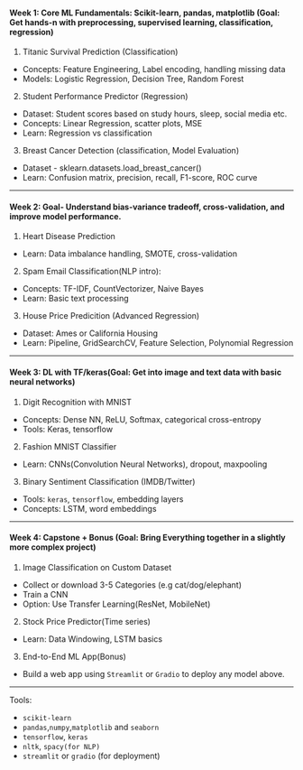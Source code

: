 #### Week 1: Core ML Fundamentals: Scikit-learn, pandas, matplotlib (Goal: Get hands-n with preprocessing, supervised learning, classification, regression)
1. Titanic Survival Prediction (Classification)
- Concepts: Feature Engineering, Label encoding, handling missing data
- Models: Logistic Regression, Decision Tree, Random Forest

2. Student Performance Predictor (Regression)
- Dataset: Student scores based on study hours, sleep, social media etc.
- Concepts: Linear Regression, scatter plots, MSE
- Learn: Regression vs classification

3. Breast Cancer Detection (classification, Model Evaluation)
- Dataset - sklearn.datasets.load_breast_cancer()
- Learn: Confusion matrix, precision, recall, F1-score, ROC curve

------------------------------------------------------------------------------------------------------------------------------------------------------------

#### Week 2: Goal- Understand bias-variance tradeoff, cross-validation, and improve model performance.
1. Heart Disease Prediction
- Learn: Data imbalance handling, SMOTE, cross-validation

2. Spam Email Classification(NLP intro):
- Concepts: TF-IDF, CountVectorizer, Naive Bayes
- Learn: Basic text processing

3. House Price Predicition (Advanced Regression)
- Dataset: Ames or California Housing
- Learn: Pipeline, GridSearchCV, Feature Selection, Polynomial Regression

------------------------------------------------------------------------------------------------------------------------------------------------------------

#### Week 3: DL with TF/keras(Goal: Get into image and text data with basic neural networks)
1. Digit Recognition with MNIST
- Concepts: Dense NN, ReLU, Softmax, categorical cross-entropy
- Tools: Keras, tensorflow
2. Fashion MNIST Classifier
- Learn: CNNs(Convolution Neural Networks), dropout, maxpooling
3. Binary Sentiment Classification (IMDB/Twitter)
- Tools: ```keras```, `tensorflow`, embedding layers
- Concepts: LSTM, word embeddings

------------------------------------------------------------------------------------------------------------------------------------------------------------

#### Week 4: Capstone + Bonus (Goal: Bring Everything together in a slightly more complex project)
1. Image Classification on Custom Dataset
- Collect or download 3-5 Categories (e.g cat/dog/elephant)
- Train a CNN
- Option: Use Transfer Learning(ResNet, MobileNet)

2. Stock Price Predictor(Time series)
- Learn: Data Windowing, LSTM basics

3. End-to-End ML App(Bonus)
- Build a web app using `Streamlit` or `Gradio` to deploy any model above.


------------------------------------------------------------------------------------------------------------------------------------------------------------


Tools:
- `scikit-learn`
- `pandas`,`numpy`,`matplotlib` and `seaborn`
- `tensorflow`, `keras`
- `nltk`, `spacy(for NLP)`
- `streamlit` or `gradio` (for deployment) 
